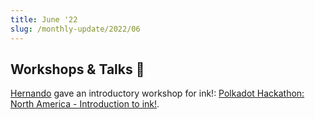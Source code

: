 ```yaml
---
title: June '22
slug: /monthly-update/2022/06
---
```


## Workshops & Talks 🎤

[Hernando](https://github.com/hcastano) gave an introductory workshop for ink!:
[Polkadot Hackathon: North America - Introduction to ink!](https://www.youtube.com/watch?v=DZW7I_Lf-ps).
